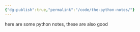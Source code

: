 ```yaml
---
{"dg-publish":true,"permalink":"/code/the-python-notes/"}
---
```




here are some python notes, these are also good
